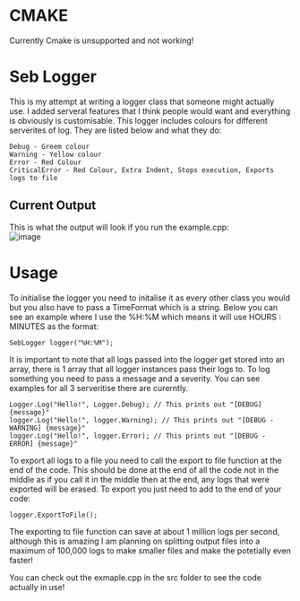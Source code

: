 # CMAKE

Currently Cmake is unsupported and not working!

# Seb Logger  
  
This is my attempt at writing a logger class that someone might actually use. I added serveral features that I think people would want and everything is obviously
is customisable. This logger includes colours for different serverites of log. They are listed below and what they do:
  
```
Debug - Greem colour
Warning - Yellow colour
Error - Red Colour
CriticalError - Red Colour, Extra Indent, Stops execution, Exports logs to file
```
## Current Output
This is what the output will look if you run the example.cpp:  
![image](https://github.com/SebastianS13/Logger/assets/50264212/0e272380-2685-483a-8d17-08fc7491af8f)


# Usage  
  
To initialise the logger you need to initalise it as every other class you would but you also have to pass a TimeFormat which is a string. Below you can see an example where I use the %H:%M which means it will use HOURS : MINUTES as the format:  
```
SebLogger logger("%H:%M");
```
  
It is important to note that all logs passed into the logger get stored into an array, there is 1 array that all logger instances pass their logs to. To log something you need to pass a message and a severity. You can see examples for all 3 serveritise there are curerntly.  
```
Logger.Log("Hello!", Logger.Debug); // This prints out "[DEBUG] {message}"
logger.Log("Hello!", logger.Warning); // This prints out "[DEBUG - WARNING] {message}"
logger.Log("Hello!", logger.Error); // This prints out "[DEBUG - ERROR] {message}"
```  

To export all logs to a file you need to call the export to file function at the end of the code. This should be done at the end of all the code not in the middle as if you call it in the middle then at the end, any logs that were exported will be erased. To export you just need to add to the end of your code: 
```
logger.ExportToFile();
```
The exporting to file function can save at about 1 million logs per second, although this is amazing I am planning on splitting output files into a maximum of 100,000 logs to make smaller files and make the potetially even faster!

You can check out the exmaple.cpp in the src folder to see the code actually in use!
